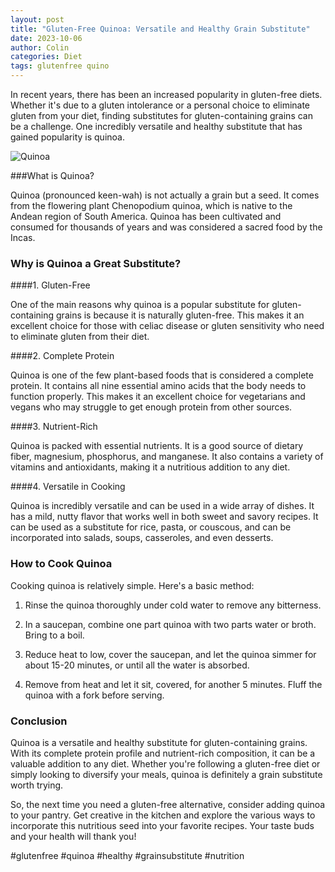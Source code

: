 ```yaml
---
layout: post
title: "Gluten-Free Quinoa: Versatile and Healthy Grain Substitute"
date: 2023-10-06
author: Colin
categories: Diet
tags: glutenfree quino
---
```


In recent years, there has been an increased popularity in gluten-free diets. Whether it's due to a gluten intolerance or a personal choice to eliminate gluten from your diet, finding substitutes for gluten-containing grains can be a challenge. One incredibly versatile and healthy substitute that has gained popularity is quinoa.

![Quinoa](https://source.unsplash.com/1600x900/?quinoa)

###What is Quinoa?

Quinoa (pronounced keen-wah) is not actually a grain but a seed. It comes from the flowering plant Chenopodium quinoa, which is native to the Andean region of South America. Quinoa has been cultivated and consumed for thousands of years and was considered a sacred food by the Incas.

### Why is Quinoa a Great Substitute?

####1. Gluten-Free

One of the main reasons why quinoa is a popular substitute for gluten-containing grains is because it is naturally gluten-free. This makes it an excellent choice for those with celiac disease or gluten sensitivity who need to eliminate gluten from their diet.

####2. Complete Protein

Quinoa is one of the few plant-based foods that is considered a complete protein. It contains all nine essential amino acids that the body needs to function properly. This makes it an excellent choice for vegetarians and vegans who may struggle to get enough protein from other sources.

####3. Nutrient-Rich

Quinoa is packed with essential nutrients. It is a good source of dietary fiber, magnesium, phosphorus, and manganese. It also contains a variety of vitamins and antioxidants, making it a nutritious addition to any diet.

####4. Versatile in Cooking

Quinoa is incredibly versatile and can be used in a wide array of dishes. It has a mild, nutty flavor that works well in both sweet and savory recipes. It can be used as a substitute for rice, pasta, or couscous, and can be incorporated into salads, soups, casseroles, and even desserts.

### How to Cook Quinoa

Cooking quinoa is relatively simple. Here's a basic method:

1. Rinse the quinoa thoroughly under cold water to remove any bitterness.

2. In a saucepan, combine one part quinoa with two parts water or broth. Bring to a boil.

3. Reduce heat to low, cover the saucepan, and let the quinoa simmer for about 15-20 minutes, or until all the water is absorbed.

4. Remove from heat and let it sit, covered, for another 5 minutes. Fluff the quinoa with a fork before serving.

### Conclusion

Quinoa is a versatile and healthy substitute for gluten-containing grains. With its complete protein profile and nutrient-rich composition, it can be a valuable addition to any diet. Whether you're following a gluten-free diet or simply looking to diversify your meals, quinoa is definitely a grain substitute worth trying.

So, the next time you need a gluten-free alternative, consider adding quinoa to your pantry. Get creative in the kitchen and explore the various ways to incorporate this nutritious seed into your favorite recipes. Your taste buds and your health will thank you!

#glutenfree #quinoa #healthy #grainsubstitute #nutrition